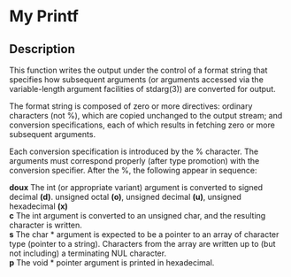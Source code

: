 # My Printf

## Description

This function writes the output under the control of a format string that specifies how subsequent arguments (or arguments accessed via the variable-length argument facilities of stdarg(3)) are converted for output.

The format string is composed of zero or more directives: ordinary characters (not %), which are copied unchanged to the output stream; and conversion specifications, each of which results in fetching zero or more subsequent arguments.

Each conversion specification is introduced by the % character. The arguments must correspond properly (after type promotion) with the conversion specifier. After the %, the following appear in sequence:

**doux** The int (or appropriate variant) argument is converted to signed decimal **(d)**. unsigned octal **(o)**, unsigned decimal **(u)**, unsigned hexadecimal **(x)**\
**c** The int argument is converted to an unsigned char, and the resulting character is written.\
**s** The char * argument is expected to be a pointer to an array of character type (pointer to a string). Characters from the array are written up to (but not including) a terminating NUL character.\
**p** The void * pointer argument is printed in hexadecimal.

